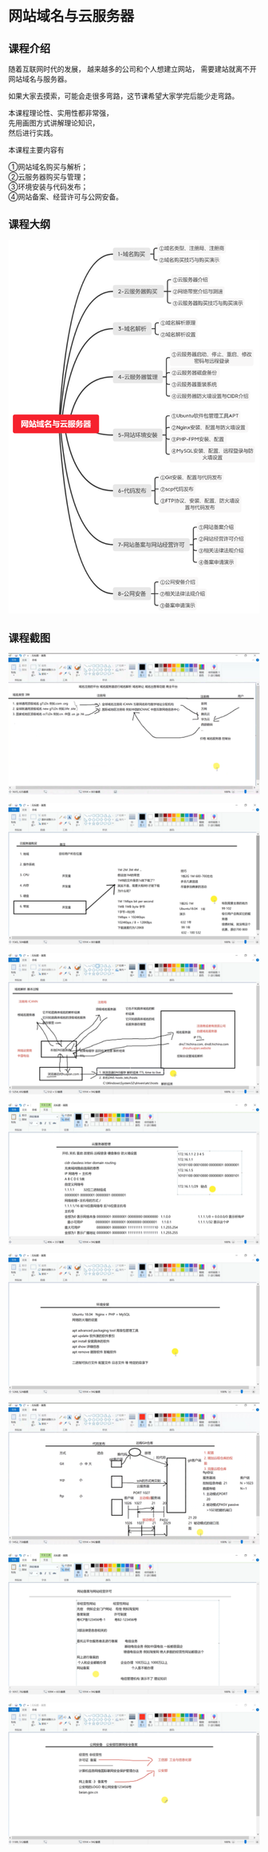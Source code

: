 网站域名与云服务器
============

课程介绍
---------

随着互联网时代的发展，
越来越多的公司和个人想建立网站，
需要建站就离不开网站域名与服务器。  

如果大家去摸索，可能会走很多弯路，这节课希望大家学完后能少走弯路。  

本课程理论性、实用性都非常强，  
先用画图方式讲解理论知识，  
然后进行实践。

本课程主要内容有  

①网站域名购买与解析；  
②云服务器购买与管理；  
③环境安装与代码发布；  
④网站备案、经营许可与公网安备。  

课程大纲
---------

![课程大纲](课程大纲.png)

课程截图
---------

![课程截图-01](课程截图/课程截图-01.png)

![课程截图-02](课程截图/课程截图-02.png)

![课程截图-03](课程截图/课程截图-03.png)

![课程截图-04](课程截图/课程截图-04.png)

![课程截图-05](课程截图/课程截图-05.png)

![课程截图-06](课程截图/课程截图-06.png)

![课程截图-07](课程截图/课程截图-07.png)

![课程截图-08](课程截图/课程截图-08.png)

